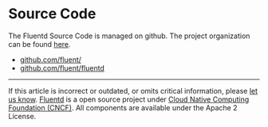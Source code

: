 # Source Code

The Fluentd Source Code is managed on github. The project organization
can be found [here](https://github.com/fluent/).

-   [github.com/fluent/](http://github.com/fluent/)
-   [github.com/fluent/fluentd](http://github.com/fluent/fluentd)


------------------------------------------------------------------------

If this article is incorrect or outdated, or omits critical information,
please [let us know](https://github.com/fluent/fluentd-docs/issues?state=open).
[Fluentd](http://www.fluentd.org/) is a open source project under [Cloud Native Computing Foundation (CNCF)](https://cncf.io/). All components
are available under the Apache 2 License.
